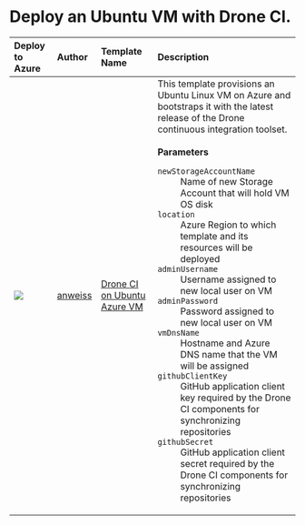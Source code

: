 # Deploy an Ubuntu VM with Drone CI.


| Deploy to Azure  | Author                          | Template Name   | Description     |
|:-----------------|:--------------------------------| :---------------| :---------------|
| <a href="https://portal.azure.com/#create/Microsoft.Template/uri/https%3A%2F%2Fraw.githubusercontent.com%2FAzure%2Fazure-quickstart-templates%2Fmaster%2Fdrone-ubuntu-vm%2Fazuredeploy.json" target="_blank"><img src="http://azuredeploy.net/deploybutton_small.png"/></a> | [anweiss](https://github.com/anweiss) | [Drone CI on Ubuntu Azure VM](https://github.com/azure/azure-quickstart-templates/tree/master/drone-ubuntu-vm) | This template provisions an Ubuntu Linux VM on Azure and bootstraps it with the latest release of the Drone continuous integration toolset. <br><br> **Parameters** <dl><dt>`newStorageAccountName`</dt><dd>Name of new Storage Account that will hold VM OS disk</dd><dt>`location`</dt><dd>Azure Region to which template and its resources will be deployed</dd><dt>`adminUsername`</dt><dd>Username assigned to new local user on VM</dd><dt>`adminPassword`</dt><dd>Password assigned to new local user on VM</dd><dt>`vmDnsName`</dt><dd>Hostname and Azure DNS name that the VM will be assigned</dd><dt>`githubClientKey`</dt><dd>GitHub application client key required by the Drone CI components for synchronizing repositories</dd><dt>`githubSecret`</dt><dd>GitHub application client secret required by the Drone CI components for synchronizing repositories</dd></dl> |
